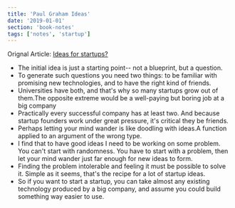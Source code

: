 ```yaml
---
title: 'Paul Graham Ideas'
date: '2019-01-01'
section: 'book-notes'
tags: ['notes', 'startup']
---
```


Orignal Article: [Ideas for startups?](http://paulgraham.com/ideas.html)

- The initial idea is just a starting point-- not a blueprint, but a question.
- To generate such questions you need two things: to be familiar with promising new technologies, and to have the right kind of friends.
- Universities have both, and that's why so many startups grow out of them.The opposite extreme would be a well-paying but boring job at a big company
- Practically every successful company has at least two. And because startup founders work under great pressure, it's critical they be friends.
- Perhaps letting your mind wander is like doodling with ideas.A function applied to an argument of the wrong type.
- I find that to have good ideas I need to be working on some problem. You can't start with randomness. You have to start with a problem, then let your mind wander just far enough for new ideas to form.
- Finding the problem intolerable and feeling it must be possible to solve it. Simple as it seems, that's the recipe for a lot of startup ideas.
- So if you want to start a startup, you can take almost any existing technology produced by a big company, and assume you could build something way easier to use.
